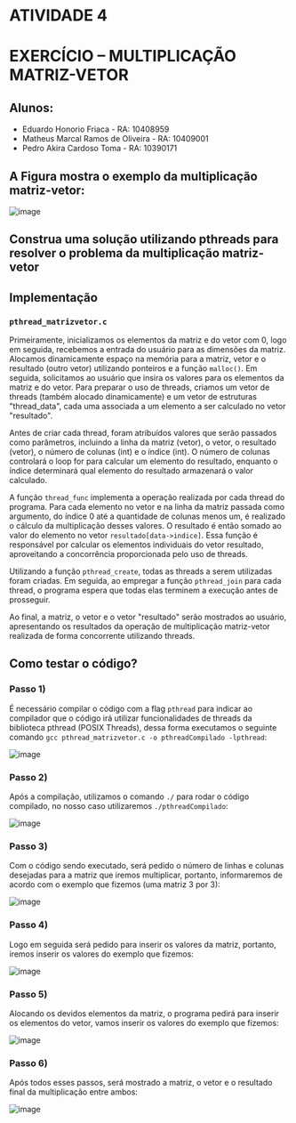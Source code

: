 # ATIVIDADE 4
# EXERCÍCIO  – MULTIPLICAÇÃO MATRIZ-VETOR

## Alunos:
* Eduardo Honorio Friaca - RA: 10408959
* Matheus Marcal Ramos de Oliveira - RA: 10409001
* Pedro Akira Cardoso Toma - RA: 10390171

## A Figura mostra o exemplo da multiplicação matriz-vetor:

![image](https://github.com/macaaalm/sistemasOperacionais/assets/113950201/00c568fb-ee66-4fe9-9f3e-623118d6e165)

## Construa uma solução utilizando pthreads para resolver o problema da multiplicação matriz-vetor

## Implementação 
###  `pthread_matrizvetor.c`
Primeiramente, inicializamos os elementos da matriz e do vetor com 0, logo em seguida, recebemos a entrada do usuário para as dimensões da matriz. Alocamos dinamicamente espaço na memória para a matriz, vetor e o resultado (outro vetor) utilizando ponteiros e a função `malloc()`. Em seguida, solicitamos ao usuário que insira os valores para os elementos da matriz e do vetor. Para preparar o uso de threads, criamos um vetor de threads (também alocado dinamicamente) e um vetor de estruturas "thread_data", cada uma associada a um elemento a ser calculado no vetor "resultado".

Antes de criar cada thread, foram atribuídos valores que serão passados como parâmetros, incluindo a linha da matriz (vetor), o vetor, o resultado (vetor), o número de colunas (int) e o índice (int). O número de colunas controlará o loop for para calcular um elemento do resultado, enquanto o índice determinará qual elemento do resultado armazenará o valor calculado.

A função `thread_func` implementa a operação realizada por cada thread do programa. Para cada elemento no vetor e na linha da matriz passada como argumento, do índice 0 até a quantidade de colunas menos um, é realizado o cálculo da multiplicação desses valores. O resultado é então somado ao valor do elemento no vetor `resultado[data->indice]`. Essa função é responsável por calcular os elementos individuais do vetor resultado, aproveitando a concorrência proporcionada pelo uso de threads.

Utilizando a função `pthread_create`, todas as threads a serem utilizadas foram criadas. Em seguida, ao empregar a função `pthread_join` para cada thread, o programa espera que todas elas terminem a execução antes de prosseguir.

Ao final, a matriz, o vetor e o vetor "resultado" serão mostrados ao usuário, apresentando os resultados da operação de multiplicação matriz-vetor realizada de forma concorrente utilizando threads.

## Como testar o código?

### Passo 1)
É necessário compilar o código com a flag `pthread` para indicar ao compilador que o código irá utilizar funcionalidades de threads da biblioteca pthread (POSIX Threads), dessa forma executamos o seguinte comando `gcc pthread_matrizvetor.c -o pthreadCompilado -lpthread`:

![image](https://github.com/macaaalm/sistemasOperacionais/assets/113950201/fb0e06a0-eeb5-4612-9b53-b48fc467247d)

### Passo 2)
Após a compilação, utilizamos o comando `./` para rodar o código compilado, no nosso caso utilizaremos `./pthreadCompilado`:

![image](https://github.com/macaaalm/sistemasOperacionais/assets/113950201/e0d9b156-3179-4110-81ec-776e07ccd3fd)

### Passo 3)
Com o código sendo executado, será pedido o número de linhas e colunas desejadas para a matriz que iremos multiplicar, portanto, informaremos de acordo com o exemplo que fizemos (uma matriz 3 por 3): 

![image](https://github.com/macaaalm/sistemasOperacionais/assets/113950201/00f548b2-8f9e-4b02-8d4f-a57007807a1f)

### Passo 4)
Logo em seguida será pedido para inserir os valores da matriz, portanto, iremos inserir os valores do exemplo que fizemos:

![image](https://github.com/macaaalm/sistemasOperacionais/assets/113950201/03c009eb-507a-4c70-a6a3-64e19241f493)

### Passo 5)
Alocando os devidos elementos da matriz, o programa pedirá para inserir os elementos do vetor, vamos inserir os valores do exemplo que fizemos:

![image](https://github.com/macaaalm/sistemasOperacionais/assets/113950201/481a2586-e85c-4323-9216-0fe3830b643c)

### Passo 6)
Após todos esses passos, será mostrado a matriz, o vetor e o resultado final da multiplicação entre ambos:

![image](https://github.com/macaaalm/sistemasOperacionais/assets/113950201/3472e2be-874b-4d5d-aa9f-6ff237a95981)



